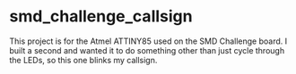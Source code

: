 # smd_challenge_callsign

This project is for the Atmel ATTINY85 used on the SMD Challenge board.
I built a second and wanted it to do something other than just cycle
through the LEDs, so this one blinks my callsign.

